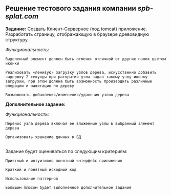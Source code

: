 ## Решение тестового задания компании _spb-splat.com_

**Задание:** Создать Клиент-Серверное (под tomcat) приложение.
Разработать страницу, отображающую в браузере древовидную структуру.

_Функциональность:_ 

`Выделенный элемент должен быть отмечен отличной от других папок цветом иконки`

`Реализовать «ленивую» загрузку узлов дерева, искусственно добавить задержку 2 секунды при раскрытии узла задав такому узлу иконку загрузки, при этом должна быть возможность производить различные операции и навигацию по дереву`

`Возможность добавления/изменения/удаления узлов дерева`

**Дополнительное задание:**

_Функциональность:_

`Перенос узла дерева включая ее вложенные узлы в выбранный элемент дерева`

`Организовать хранение данных в БД`
##
Задание будет оцениваться по следующим критериям:

`Приятный и интуитивно понятный интерфейс приложения`

`Краткий и понятный исходный код`

`Использование паттернов`

`Большим плюсом будет выполненное дополнительное задание`
